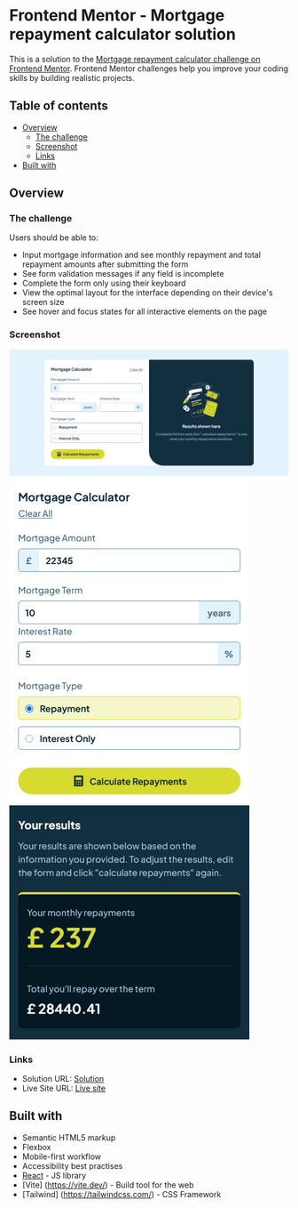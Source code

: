 # Frontend Mentor - Mortgage repayment calculator solution

This is a solution to the [Mortgage repayment calculator challenge on Frontend Mentor](https://www.frontendmentor.io/challenges/mortgage-repayment-calculator-Galx1LXK73). Frontend Mentor challenges help you improve your coding skills by building realistic projects. 

## Table of contents

- [Overview](#overview)
  - [The challenge](#the-challenge)
  - [Screenshot](#screenshot)
  - [Links](#links)
- [Built with](#built-with)

## Overview

### The challenge

Users should be able to:

- Input mortgage information and see monthly repayment and total repayment amounts after submitting the form
- See form validation messages if any field is incomplete
- Complete the form only using their keyboard
- View the optimal layout for the interface depending on their device's screen size
- See hover and focus states for all interactive elements on the page

### Screenshot

![](/public/assets/images/Desktop-view.png)
![](/public/assets/images/Mobile-view.png)

### Links

- Solution URL: [Solution](https://github.com/cassiopeia001/morgage-repayement-calculator)
- Live Site URL: [Live site](https://cassiopeia001.github.io/morgage-repayement-calculator/)

## Built with

- Semantic HTML5 markup
- Flexbox
- Mobile-first workflow
- Accessibility best practises
- [React](https://reactjs.org/) - JS library
- [Vite] (https://vite.dev/) - Build tool for the web
- [Tailwind] (https://tailwindcss.com/) - CSS Framework